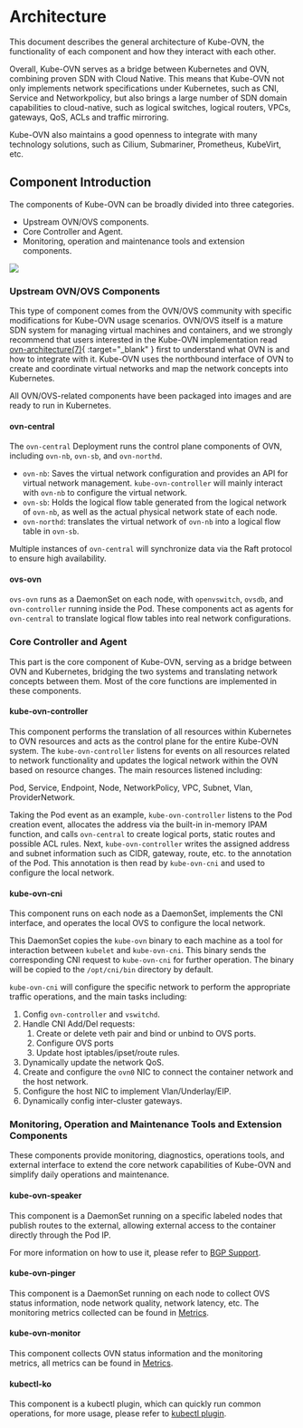 # Architecture

This document describes the general architecture of Kube-OVN, the functionality of each component and how they interact with each other.

Overall, Kube-OVN serves as a bridge between Kubernetes and OVN, combining proven SDN with Cloud Native.
This means that Kube-OVN not only implements network specifications under Kubernetes, such as CNI, Service and Networkpolicy,
but also brings a large number of SDN domain capabilities to cloud-native, such as logical switches, logical routers, VPCs,
gateways, QoS, ACLs and traffic mirroring.

Kube-OVN also maintains a good openness to integrate with many technology solutions, such as Cilium, Submariner, Prometheus, KubeVirt, etc.

## Component Introduction

The components of Kube-OVN can be broadly divided into three categories.

* Upstream OVN/OVS components.
* Core Controller and Agent.
* Monitoring, operation and maintenance tools and extension components.

![](../static/architecture.png)

### Upstream OVN/OVS Components

This type of component comes from the OVN/OVS community with specific modifications for Kube-OVN usage scenarios.
OVN/OVS itself is a mature SDN system for managing virtual machines and containers,
and we strongly recommend that users interested in the Kube-OVN implementation read [ovn-architecture(7)](https://www.mankier.com/7/ovn-architecture){ :target="_blank" } first
to understand what OVN is and how to integrate with it.
Kube-OVN uses the northbound interface of OVN to create and coordinate virtual networks and map the network concepts into Kubernetes.

All OVN/OVS-related components have been packaged into images and are ready to run in Kubernetes.

#### ovn-central

The `ovn-central` Deployment runs the control plane components of OVN, including `ovn-nb`, `ovn-sb`, and `ovn-northd`.

* `ovn-nb`: Saves the virtual network configuration and provides an API for virtual network management. `kube-ovn-controller` will mainly interact with `ovn-nb` to configure the virtual network.
* `ovn-sb`: Holds the logical flow table generated from the logical network of `ovn-nb`, as well as the actual physical network state of each node.
* `ovn-northd`: translates the virtual network of `ovn-nb` into a logical flow table in `ovn-sb`.

Multiple instances of `ovn-central` will synchronize data via the Raft protocol to ensure high availability.

#### ovs-ovn

`ovs-ovn` runs as a DaemonSet on each node, with `openvswitch`, `ovsdb`, and `ovn-controller` running inside the Pod.
These components act as agents for `ovn-central` to translate logical flow tables into real network configurations.

### Core Controller and Agent

This part is the core component of Kube-OVN, serving as a bridge between OVN and Kubernetes, bridging the two systems and translating network concepts between them.
Most of the core functions are implemented in these components.

#### kube-ovn-controller

This component performs the translation of all resources within Kubernetes to OVN resources and acts as the control plane for the entire Kube-OVN system.
The `kube-ovn-controller` listens for events on all resources related to network functionality and updates the logical network
within the OVN based on resource changes. The main resources listened including:

Pod, Service, Endpoint, Node, NetworkPolicy, VPC, Subnet, Vlan, ProviderNetwork.

Taking the Pod event as an example, `kube-ovn-controller` listens to the Pod creation event, allocates the address via the built-in in-memory IPAM function,
and calls `ovn-central` to create logical ports, static routes and possible ACL rules.
Next, `kube-ovn-controller` writes the assigned address and subnet information such as CIDR, gateway, route, etc. to the annotation of the Pod.
This annotation is then read by `kube-ovn-cni` and used to configure the local network.

#### kube-ovn-cni

This component runs on each node as a DaemonSet, implements the CNI interface, and operates the local OVS to configure the local network.

This DaemonSet copies the `kube-ovn` binary to each machine as a tool for interaction between `kubelet` and `kube-ovn-cni`.
This binary sends the corresponding CNI request to `kube-ovn-cni` for further operation.
The binary will be copied to the `/opt/cni/bin` directory by default.

`kube-ovn-cni` will configure the specific network to perform the appropriate traffic operations,
and the main tasks including:

1. Config `ovn-controller` and `vswitchd`.
2. Handle CNI Add/Del requests:
    1. Create or delete veth pair and bind or unbind to OVS ports.
    2. Configure OVS ports
    3. Update host iptables/ipset/route rules.
3. Dynamically update the network QoS.
4. Create and configure the `ovn0` NIC to connect the container network and the host network.
5. Configure the host NIC to implement Vlan/Underlay/EIP.
6. Dynamically config inter-cluster gateways.

### Monitoring, Operation and Maintenance Tools and Extension Components

These components provide monitoring, diagnostics, operations tools, and external interface to extend the core network capabilities of Kube-OVN
and simplify daily operations and maintenance.

#### kube-ovn-speaker

This component is a DaemonSet running on a specific labeled nodes that publish routes to the external,
allowing external access to the container directly through the Pod IP.

For more information on how to use it, please refer to [BGP Support](../advance/with-bgp.en.md).

#### kube-ovn-pinger

This component is a DaemonSet running on each node to collect OVS status information, node network quality, network latency, etc.
The monitoring metrics collected can be found in [Metrics](./metrics.en.md).

#### kube-ovn-monitor

This component collects OVN status information and the monitoring metrics, all metrics can be found in [Metrics](./metrics.en.md).

#### kubectl-ko

This component is a kubectl plugin, which can quickly run common operations, for more usage, please refer to [kubectl plugin](../ops/kubectl-ko.en.md).

